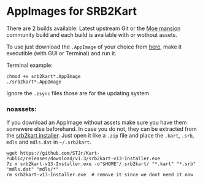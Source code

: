 # AppImages for SRB2Kart

There are 2 builds available: Latest upstream Git or the [Moe mansion](https://mb.srb2.org/addons/srb2kart-1-3-moe-mansion.42/) community build and each build is available with or wothout assets.

To use just download the `.AppImage` of your choice from [here](https://github.com/Lonsfor/srb2k-appimage/releases/latest), make it executible (with GUI or Terminal) and run it.

Terminal example:
```
chmod +x srb2kart*.AppImage
./srb2kart*.AppImage
```

Ignore the `.zsync` files those are for the updating system.

### noassets:

If you download an AppImage without assets make sure you have them somewere else beforehand. In case you do not, they can be extracted from the [srb2kart installer](https://github.com/STJr/Kart-Public/releases/download/v1.3/srb2kart-v13-Installer.exe). Just open it like a `.zip` file and place the `.kart`, `.srb`, `mdls` and `mdls.dat` in `~/.srb2kart`.

```
wget https://github.com/STJr/Kart-Public/releases/download/v1.3/srb2kart-v13-Installer.exe
7z x srb2kart-v13-Installer.exe -o"$HOME"/.srb2kart/ "*.kart" "*.srb" "mdls.dat" "mdls/*"
rm srb2kart-v13-Installer.exe  # remove it since we dont need it now
```

